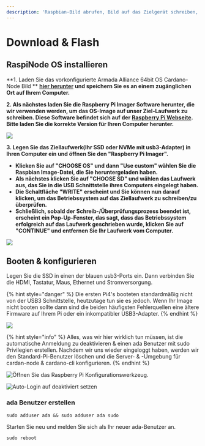 ```yaml
---
description: 'Raspbian-Bild abrufen, Bild auf das Zielgerät schreiben, Benutzer erstellen.'
---
```


# Download & Flash

## RaspiNode OS installieren

**1. Laden Sie das vorkonfigurierte Armada Alliance 64bit OS Cardano-Node Bild ** [**hier herunter**](https://db.adamantium.online/RasPi-Node.img.gz) **und speichern Sie es an einem zugänglichen Ort auf Ihrem Computer.**

**2. Als nächstes laden Sie die Raspberry Pi Imager Software herunter, die wir verwenden werden, um das OS-Image auf unser Ziel-Laufwerk zu schreiben. Diese Software befindet sich auf der** [**Raspberry Pi Webseite**](https://www.raspberrypi.org/software/)**. Bitte laden Sie die korrekte Version für Ihren Computer herunter.**

![](../../.gitbook/assets/screen-shot-2021-03-12-at-5.36.30-pm.png)

**3. Legen Sie das Ziellaufwerk\(Ihr SSD oder NVMe mit usb3-Adapter\) in Ihren Computer ein und öffnen Sie den "Raspberry Pi Imager".**

* **Klicken Sie auf "CHOOSE OS" und dann "Use custom" wählen Sie die Raspbian Image-Datei, die Sie heruntergeladen haben.**
* **Als nächstes klicken Sie auf "CHOOSE SD" und wählen das Laufwerk aus, das Sie in die USB Schnittstelle ihres Computers eingelegt haben.**
* **Die Schaltfläche "WRITE" erscheint und Sie können nun darauf klicken, um das Betriebssystem auf das Ziellaufwerk zu schreiben/zu überprüfen.**
* **Schließlich, sobald der Schreib-/Überprüfungsprozess beendet ist, erscheint ein Pop-Up-Fenster, das sagt, dass das Betriebssystem erfolgreich auf das Laufwerk geschrieben wurde, klicken Sie auf "CONTINUE" und entfernen Sie Ihr Laufwerk vom Computer.**

![](../../.gitbook/assets/image-2-.png)

## Booten & konfigurieren

Legen Sie die SSD in einen der blauen usb3-Ports ein. Dann verbinden Sie die HDMI, Tastatur, Maus, Ethernet und Stromversorgung.

{% hint style="danger" %}
Die ersten Pi4's booteten standardmäßig nicht von der USB3 Schnittstelle, heutzutage tun sie es jedoch. Wenn Ihr Image nicht booten sollte dann sind die beiden häufigsten Fehlerquellen eine ältere Firmware auf Ihrem Pi oder ein inkompatibler USB3-Adapter.
{% endhint %}

![](../../.gitbook/assets/pi4.jpeg)

{% hint style="info" %}
Alles, was wir hier wirklich tun müssen, ist die automatische Anmeldung zu deaktivieren & einen ada Benutzer mit sudo Privilegien erstellen. Nachdem wir uns wieder eingeloggt haben, werden wir den Standard-Pi-Benutzer löschen und die Server- & -Umgebung für cardan-node & cardano-cli konfigurieren.
{% endhint %}

![Öffnen Sie das Raspberry Pi Konfigurationswerkzeug.](../../.gitbook/assets/raspberrypi-configuration.png)

![Auto-Login auf deaktiviert setzen](../../.gitbook/assets/disable-auto-login.png)

### ada Benutzer erstellen

```text
sudo adduser ada && sudo adduser ada sudo
```

Starten Sie neu und melden Sie sich als Ihr neuer ada-Benutzer an.

```text
sudo reboot
```

